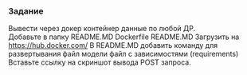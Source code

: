 ### Задание

Вывести через докер контейнер данные по любой ДР.  
Добавьте в папку README.MD
Dockerfile
README.MD
Загрузить на https://hub.docker.com/ 
В README.MD добавить команду для развертывания
файл модели
файл с зависимостями (requirements)
Вставьте ссылку на скриншот вывода POST запроса. 


















